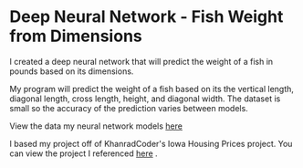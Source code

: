 # Deep Neural Network - Fish Weight from Dimensions
I created a deep neural network that will predict the weight of a fish in pounds based on its dimensions.

My program will predict the weight of a fish based on its the vertical length, diagonal length, cross length, height, and diagonal width. The dataset is small so the accuracy of the prediction varies between models.

View the data my neural network models <a target="_blank" rel="noopener noreferrer" href="https://github.com/JeremyLau01/Deep-Neural-Network_Fish_Weight/blob/master/fish_data.csv
">here</a>

I based my project off of KhanradCoder's Iowa Housing Prices project. You can view the project I referenced
<a target="_blank" rel="noopener noreferrer" href="https://github.com/KhanradCoder/LearnKeras/blob/master/2.DNNs/HousingPricesNN.ipynb">here</a>
.
